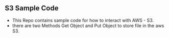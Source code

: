 ## S3 Sample Code
- This Repo contains sample code for how to interact with AWS - S3.
- there are two Methods Get Object and Put Object to store file in the aws S3.
